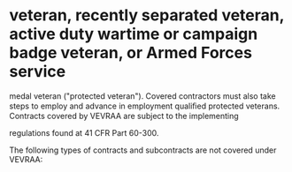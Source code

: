 # veteran, recently separated veteran, active duty wartime or campaign badge veteran, or Armed Forces service

medal veteran ("protected veteran"). Covered contractors must also take steps to employ and advance in employment qualiﬁed protected veterans. Contracts covered by VEVRAA are subject to the implementing

regulations found at 41 CFR Part 60-300.

The following types of contracts and subcontracts are not covered under VEVRAA: